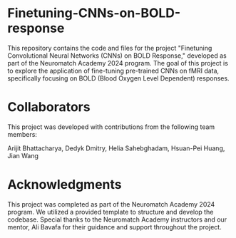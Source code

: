 # Finetuning-CNNs-on-BOLD-response
This repository contains the code and files for the project "Finetuning Convolutional Neural Networks (CNNs) on BOLD Response," developed as part of the Neuromatch Academy 2024 program. The goal of this project is to explore the application of fine-tuning pre-trained CNNs on fMRI data, specifically focusing on BOLD (Blood Oxygen Level Dependent) responses.


# Collaborators
This project was developed with contributions from the following team members:

Arijit Bhattacharya,
Dedyk Dmitry,
Helia Sahebghadam,
Hsuan-Pei Huang,
Jian Wang

# Acknowledgments
This project was completed as part of the Neuromatch Academy 2024 program. We utilized a provided template to structure and develop the codebase. Special thanks to the Neuromatch Academy instructors and our mentor, Ali Bavafa for their guidance and support throughout the project.

